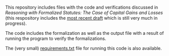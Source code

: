 This repository includes files with the code and verifications discussed in *Reasoning with Formalized Statutes: The Case of Capital Gains and Losses* (this respository includes the [most recent draft](https://github.com/slawsk/tax-formalization/blob/main/FormalizationReasoning.20231226.pdf) which is still very much in progress).

The code includes the formalization as well as the output file with a result of running the program to verify the formalizations.

The (very small) [requirements.txt](https://github.com/slawsk/tax-formalization/blob/main/requirements.txt) file for running this code is also available.
